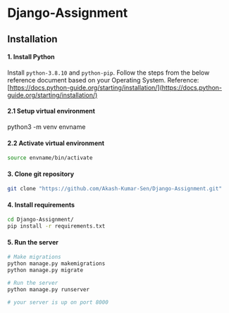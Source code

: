 # Django-Assignment

## Installation

#### 1. Install Python
Install ```python-3.8.10``` and ```python-pip```. Follow the steps from the below reference document based on your Operating System.
Reference: [https://docs.python-guide.org/starting/installation/](https://docs.python-guide.org/starting/installation/)

#### 2.1 Setup virtual environment
python3 -m venv envname

#### 2.2 Activate virtual environment
```bash
source envname/bin/activate
```

#### 3. Clone git repository
```bash
git clone "https://github.com/Akash-Kumar-Sen/Django-Assignment.git"
```

#### 4. Install requirements
```bash
cd Django-Assignment/
pip install -r requirements.txt
```

#### 5. Run the server
```bash
# Make migrations
python manage.py makemigrations
python manage.py migrate

# Run the server
python manage.py runserver

# your server is up on port 8000
```
